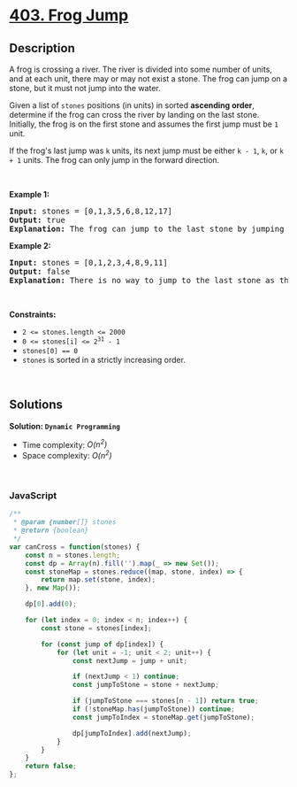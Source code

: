 # [403. Frog Jump](https://leetcode.com/problems/frog-jump)

## Description

<div class="elfjS" data-track-load="description_content"><p>A frog is crossing a river. The river is divided into some number of units, and at each unit, there may or may not exist a stone. The frog can jump on a stone, but it must not jump into the water.</p>

<p>Given a list of <code>stones</code>&nbsp;positions (in units) in sorted <strong>ascending order</strong>, determine if the frog can cross the river by landing on the last stone. Initially, the frog is on the first stone and assumes the first jump must be <code>1</code> unit.</p>

<p>If the frog's last jump was <code>k</code> units, its next jump must be either <code>k - 1</code>, <code>k</code>, or <code>k + 1</code> units. The frog can only jump in the forward direction.</p>

<p>&nbsp;</p>
<p><strong class="example">Example 1:</strong></p>

<pre><strong>Input:</strong> stones = [0,1,3,5,6,8,12,17]
<strong>Output:</strong> true
<strong>Explanation:</strong> The frog can jump to the last stone by jumping 1 unit to the 2nd stone, then 2 units to the 3rd stone, then 2 units to the 4th stone, then 3 units to the 6th stone, 4 units to the 7th stone, and 5 units to the 8th stone.
</pre>

<p><strong class="example">Example 2:</strong></p>

<pre><strong>Input:</strong> stones = [0,1,2,3,4,8,9,11]
<strong>Output:</strong> false
<strong>Explanation:</strong> There is no way to jump to the last stone as the gap between the 5th and 6th stone is too large.
</pre>

<p>&nbsp;</p>
<p><strong>Constraints:</strong></p>

<ul>
	<li><code>2 &lt;= stones.length &lt;= 2000</code></li>
	<li><code>0 &lt;= stones[i] &lt;= 2<sup>31</sup> - 1</code></li>
	<li><code>stones[0] == 0</code></li>
	<li><code>stones</code>&nbsp;is sorted in a strictly increasing order.</li>
</ul>
</div>

<p>&nbsp;</p>

## Solutions

**Solution: `Dynamic Programming`**
- Time complexity: <em>O(n<sup>2</sup>)</em>
- Space complexity: <em>O(n<sup>2</sup>)</em>

<p>&nbsp;</p>

### **JavaScript**

```js
/**
 * @param {number[]} stones
 * @return {boolean}
 */
var canCross = function(stones) {
    const n = stones.length;
    const dp = Array(n).fill('').map(_ => new Set());
    const stoneMap = stones.reduce((map, stone, index) => {
        return map.set(stone, index);
    }, new Map());

    dp[0].add(0);

    for (let index = 0; index < n; index++) {
        const stone = stones[index];

        for (const jump of dp[index]) {
            for (let unit = -1; unit < 2; unit++) {
                const nextJump = jump + unit;

                if (nextJump < 1) continue;
                const jumpToStone = stone + nextJump;

                if (jumpToStone === stones[n - 1]) return true;
                if (!stoneMap.has(jumpToStone)) continue;
                const jumpToIndex = stoneMap.get(jumpToStone);

                dp[jumpToIndex].add(nextJump);
            }
        }
    }
    return false;
};
```
